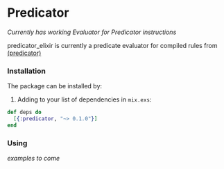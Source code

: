 # Predicator

_Currently has working Evaluator for Predicator instructions_

predicator_elixir is currently a predicate evaluator for compiled rules from [(predicator)](https://github.com/predicator/predicator)

### Installation

The package can be installed by:

1. Adding to your list of dependencies in `mix.exs`:

  ```elixir
  def deps do
    [{:predicator, "~> 0.1.0"}]
  end
  ```

### Using

_examples to come_
